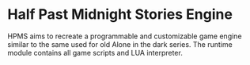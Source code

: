  # Half Past Midnight Stories Engine
 HPMS aims to recreate a programmable and customizable game engine similar to the same used for
 old Alone in the dark series.
 The runtime module contains all game scripts and LUA interpreter.
